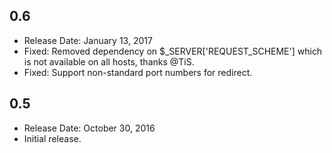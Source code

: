 ## 0.6
* Release Date: January 13, 2017
* Fixed: Removed dependency on $_SERVER['REQUEST_SCHEME'] which is not available on all hosts, thanks @TiS.
* Fixed: Support non-standard port numbers for redirect.

## 0.5
* Release Date: October 30, 2016
* Initial release.
